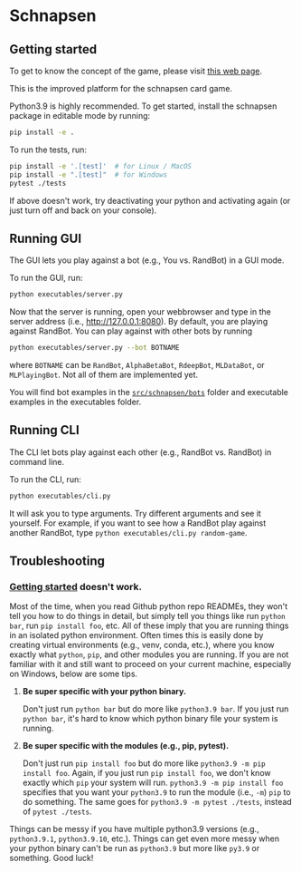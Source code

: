 # Schnapsen

## Getting started

To get to know the concept of the game, please visit
[this web page](https://www.pagat.com/marriage/schnaps.html).

This is the improved platform for the schnapsen card game.

Python3.9 is highly recommended. To get started, install the schnapsen package in editable
mode by running:

```sh
pip install -e .
```

To run the tests, run:

```sh
pip install -e '.[test]'  # for Linux / MacOS
pip install -e ".[test]"  # for Windows
pytest ./tests
```

If above doesn't work, try deactivating your python and activating again (or just turn
off and back on your console).

## Running GUI

The GUI lets you play against a bot (e.g., You vs. RandBot) in a GUI mode.

To run the GUI, run:

```sh
python executables/server.py
```

Now that the server is running, open your webbrowser and type in the server address
(i.e., http://127.0.0.1:8080). By default, you are playing against RandBot. You can play
against with other bots by running

```sh
python executables/server.py --bot BOTNAME
```

where `BOTNAME` can be `RandBot`, `AlphaBetaBot`, `RdeepBot`, `MLDataBot`, or
`MLPlayingBot`. Not all of them are implemented yet.

You will find bot examples in the [`src/schnapsen/bots`](./src/schnapsen/bots) folder
and executable examples in the executables folder.

## Running CLI

The CLI let bots play against each other (e.g., RandBot vs. RandBot) in command line.

To run the CLI, run:

```sh
python executables/cli.py
```

It will ask you to type arguments. Try different arguments and see it yourself.
For example, if you want to see how a RandBot play against another RandBot, type
`python executables/cli.py random-game`.

## Troubleshooting

### [Getting started](#getting-started) doesn't work.

Most of the time, when you read Github python repo READMEs, they won't tell you how to do things in detail, but simply tell you things like run `python bar`, run `pip install foo`, etc. All of these imply that you are running things in an isolated python environment. Often times this is easily done by creating virtual environments (e.g., venv, conda, etc.), where you know exactly what `python`, `pip`, and other modules you are running. If you are not familiar with it and still want to proceed on your current machine, especially on Windows, below are some tips.

1. **Be super specific with your python binary.**

   Don't just run `python bar` but do more like `python3.9 bar`. If you just run `python bar`, it's hard to know which python binary file your system is running.

2. **Be super specific with the modules (e.g., pip, pytest).**

   Don't just run `pip install foo` but do more like `python3.9 -m pip install foo`. Again, if you just run `pip install foo`, we don't know exactly which `pip` your system will run. `python3.9 -m pip install foo` specifies that you want your `python3.9` to run the module (i.e., `-m`) `pip` to do something. The same goes for `python3.9 -m pytest ./tests`, instead of `pytest ./tests`.

Things can be messy if you have multiple python3.9 versions (e.g., `python3.9.1`, `python3.9.10`, etc.). Things can get even more messy when your python binary can't be run as `python3.9` but more like `py3.9` or something. Good luck!
